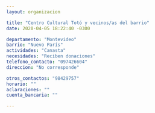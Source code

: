 ```yaml
---
layout: organizacion

title: "Centro Cultural Totó y vecinos/as del barrio"
date: 2020-04-05 18:22:40 -0300

departamento: "Montevideo"
barrio: "Nuevo París"
actividades: "Canasta"
necesidades: "Reciben donaciones"
telefono_contacto: "097426604"
direccion: "No corresponde"

otros_contactos: "98429757"
horario: ""
aclaraciones: ""
cuenta_bancaria: ""

---
```

